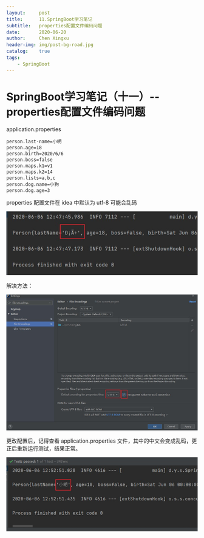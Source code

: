 ```yaml
---
layout:     post
title:      11.SpringBoot学习笔记
subtitle:   properties配置文件编码问题
date:       2020-06-20
author:     Chen Xingxu
header-img: img/post-bg-road.jpg
catalog:    true
tags:
    - SpringBoot
---
```

# SpringBoot学习笔记（十一）--properties配置文件编码问题

application.properties

```properties
person.last-name=小明
person.age=18
person.birth=2020/6/6
person.boss=false
person.maps.k1=v1
person.maps.k2=14
person.lists=a,b,c
person.dog.name=小狗
person.dog.age=3
```

properties 配置文件在 idea 中默认为 utf-8 可能会乱码

![](/img-post/2020-06-20-springboot/十一-01.jpg)

解决方法：

![](/img-post/2020-06-20-springboot/十一-02.jpg)

更改配置后，记得查看 application.properties 文件，其中的中文会变成乱码，更正后重新运行测试，结果正常。

![](/img-post/2020-06-20-springboot/十一-03.jpg)
